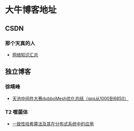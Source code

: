 # 大牛博客地址

## CSDN 
### 那个天真的人
- [网络知识汇总](https://blog.csdn.net/yanyan19880509/article/details/80788918)

## 独立博客
### 徐靖峰
- [天池中间件大赛dubboMesh优化总结（qps从1000到6850）](https://www.cnkirito.moe/)

### T2 噬菌体
- [一致性哈希算法及其在分布式系统中的应用](http://www.cnblogs.com/leoo2sk/archive/2011/08/11/consistent-hashing-intro.html)
